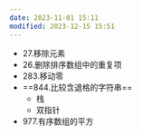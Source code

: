 ```yaml
---
date: 2023-11-01 15:11
modified: 2023-12-15 15:51
---
```


- 27.移除元素
- 26.删除排序数组中的重复项
- 283.移动零
- ==844.比较含退格的字符串==
	- 栈
	- 双指针
- 977.有序数组的平方